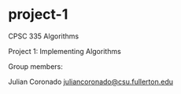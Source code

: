 # project-1
CPSC 335 Algorithms

Project 1: Implementing Algorithms

Group members:

Julian Coronado juliancoronado@csu.fullerton.edu
